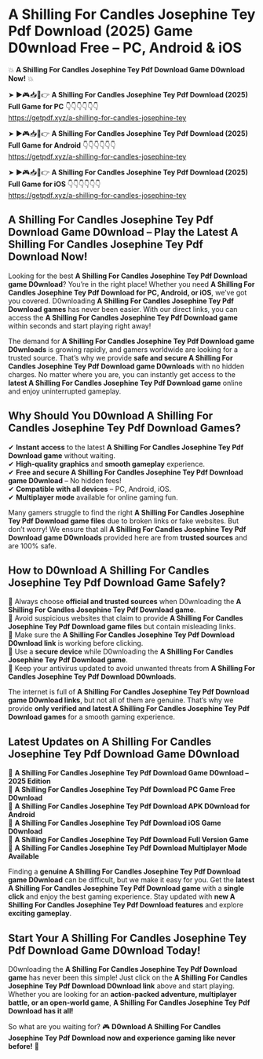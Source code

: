 # A Shilling For Candles Josephine Tey Pdf Download (2025) Game D0wnload Free – PC, Android & iOS

💥 **A Shilling For Candles Josephine Tey Pdf Download Game D0wnload Now!** 💥  

➤ ►🎮📥📱👉 **A Shilling For Candles Josephine Tey Pdf Download (2025) Full Game for PC** 👇👇👇👇👇👇  
https://getpdf.xyz/a-shilling-for-candles-josephine-tey  

➤ ►🎮📥📱👉 **A Shilling For Candles Josephine Tey Pdf Download (2025) Full Game for Android** 👇👇👇👇👇👇  
https://getpdf.xyz/a-shilling-for-candles-josephine-tey  

➤ ►🎮📥📱👉 **A Shilling For Candles Josephine Tey Pdf Download (2025) Full Game for iOS** 👇👇👇👇👇👇  
https://getpdf.xyz/a-shilling-for-candles-josephine-tey  

## A Shilling For Candles Josephine Tey Pdf Download Game D0wnload – Play the Latest A Shilling For Candles Josephine Tey Pdf Download Now!

Looking for the best **A Shilling For Candles Josephine Tey Pdf Download game D0wnload**? You’re in the right place! Whether you need **A Shilling For Candles Josephine Tey Pdf Download for PC, Android, or iOS**, we’ve got you covered. D0wnloading **A Shilling For Candles Josephine Tey Pdf Download games** has never been easier. With our direct links, you can access the **A Shilling For Candles Josephine Tey Pdf Download game** within seconds and start playing right away!  

The demand for **A Shilling For Candles Josephine Tey Pdf Download game D0wnloads** is growing rapidly, and gamers worldwide are looking for a trusted source. That’s why we provide **safe and secure A Shilling For Candles Josephine Tey Pdf Download game D0wnloads** with no hidden charges. No matter where you are, you can instantly get access to the **latest A Shilling For Candles Josephine Tey Pdf Download game** online and enjoy uninterrupted gameplay.  

## **Why Should You D0wnload A Shilling For Candles Josephine Tey Pdf Download Games?**  

✔ **Instant access** to the latest **A Shilling For Candles Josephine Tey Pdf Download game** without waiting.  
✔ **High-quality graphics** and **smooth gameplay** experience.  
✔ **Free and secure A Shilling For Candles Josephine Tey Pdf Download game D0wnload** – No hidden fees!  
✔ **Compatible with all devices** – PC, Android, iOS.  
✔ **Multiplayer mode** available for online gaming fun.  

Many gamers struggle to find the right **A Shilling For Candles Josephine Tey Pdf Download game files** due to broken links or fake websites. But don’t worry! We ensure that all **A Shilling For Candles Josephine Tey Pdf Download game D0wnloads** provided here are from **trusted sources** and are 100% safe.  

## **How to D0wnload A Shilling For Candles Josephine Tey Pdf Download Game Safely?**  

📌 Always choose **official and trusted sources** when D0wnloading the **A Shilling For Candles Josephine Tey Pdf Download game**.  
📌 Avoid suspicious websites that claim to provide **A Shilling For Candles Josephine Tey Pdf Download game files** but contain misleading links.  
📌 Make sure the **A Shilling For Candles Josephine Tey Pdf Download D0wnload link** is working before clicking.  
📌 Use a **secure device** while D0wnloading the **A Shilling For Candles Josephine Tey Pdf Download game**.  
📌 Keep your antivirus updated to avoid unwanted threats from **A Shilling For Candles Josephine Tey Pdf Download D0wnloads**.  

The internet is full of **A Shilling For Candles Josephine Tey Pdf Download game D0wnload links**, but not all of them are genuine. That’s why we provide **only verified and latest A Shilling For Candles Josephine Tey Pdf Download games** for a smooth gaming experience.  

## **Latest Updates on A Shilling For Candles Josephine Tey Pdf Download Game D0wnload**  

🔹 **A Shilling For Candles Josephine Tey Pdf Download Game D0wnload – 2025 Edition**  
🔹 **A Shilling For Candles Josephine Tey Pdf Download PC Game Free D0wnload**  
🔹 **A Shilling For Candles Josephine Tey Pdf Download APK D0wnload for Android**  
🔹 **A Shilling For Candles Josephine Tey Pdf Download iOS Game D0wnload**  
🔹 **A Shilling For Candles Josephine Tey Pdf Download Full Version Game**  
🔹 **A Shilling For Candles Josephine Tey Pdf Download Multiplayer Mode Available**  

Finding a **genuine A Shilling For Candles Josephine Tey Pdf Download game D0wnload** can be difficult, but we make it easy for you. Get the **latest A Shilling For Candles Josephine Tey Pdf Download game** with a **single click** and enjoy the best gaming experience. Stay updated with **new A Shilling For Candles Josephine Tey Pdf Download features** and explore **exciting gameplay**.  

## **Start Your A Shilling For Candles Josephine Tey Pdf Download Game D0wnload Today!**  

D0wnloading the **A Shilling For Candles Josephine Tey Pdf Download game** has never been this simple! Just click on the **A Shilling For Candles Josephine Tey Pdf Download D0wnload link** above and start playing. Whether you are looking for an **action-packed adventure, multiplayer battle, or an open-world game**, **A Shilling For Candles Josephine Tey Pdf Download has it all!**  

So what are you waiting for? 🎮 **D0wnload A Shilling For Candles Josephine Tey Pdf Download now and experience gaming like never before!** 🚀  